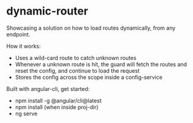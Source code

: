 # dynamic-router

Showcasing a solution on how to load routes dynamically, from any endpoint. 

How it works:

- Uses a wild-card route to catch unknown routes
- Whenever a unknown route is hit, the guard will fetch the routes and reset the config, and continue to load the request
- Stores the config across the scope inside a config-service

Built with angular-cli, get started:

- npm install -g @angular/cli@latest
- npm install (when inside proj-dir)
- ng serve
